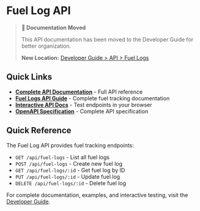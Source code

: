 # Fuel Log API

> **📍 Documentation Moved**
>
> This API documentation has been moved to the Developer Guide for better organization.
>
> **New Location:** [Developer Guide > API > Fuel Logs](/developer-guide/api/fuel-logs.md)

## Quick Links

- **[Complete API Documentation](/developer-guide/api/)** - Full API reference
- **[Fuel Logs API Guide](/developer-guide/api/fuel-logs.md)** - Complete fuel tracking documentation
- **[Interactive API Docs](/developer-guide/api/swagger-ui.md)** - Test endpoints in your browser
- **[OpenAPI Specification](/api-specs/openapi.yaml)** - Complete API specification

## Quick Reference

The Fuel Log API provides fuel tracking endpoints:

- `GET /api/fuel-logs` - List all fuel logs
- `POST /api/fuel-logs` - Create new fuel log
- `GET /api/fuel-logs/:id` - Get fuel log by ID
- `PUT /api/fuel-logs/:id` - Update fuel log
- `DELETE /api/fuel-logs/:id` - Delete fuel log

For complete documentation, examples, and interactive testing, visit the [Developer Guide](/developer-guide/api/).
